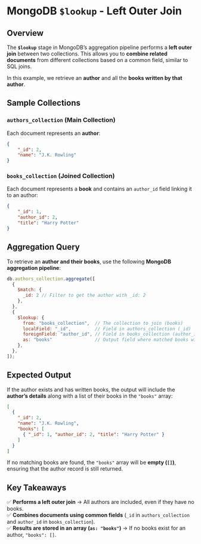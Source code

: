 # MongoDB `$lookup` - Left Outer Join

## Overview
The **`$lookup`** stage in MongoDB’s aggregation pipeline performs a **left outer join** between two collections. This allows you to **combine related documents** from different collections based on a common field, similar to SQL joins.

In this example, we retrieve an **author** and all the **books written by that author**.

## Sample Collections

### **`authors_collection` (Main Collection)**
Each document represents an **author**:
```json
{
    "_id": 2,
    "name": "J.K. Rowling"
}
```

### **`books_collection` (Joined Collection)**
Each document represents a **book** and contains an `author_id` field linking it to an author:
```json
{
    "_id": 1,
    "author_id": 2,
    "title": "Harry Potter"
}
```


## Aggregation Query
To retrieve an **author and their books**, use the following **MongoDB aggregation pipeline**:

```js
db.authors_collection.aggregate([
  {
    $match: {
      _id: 2 // Filter to get the author with _id: 2
    },
  },
  {
    $lookup: {
      from: "books_collection",  // The collection to join (books)
      localField: "_id",         // Field in authors_collection (_id)
      foreignField: "author_id", // Field in books_collection (author_id)
      as: "books"                // Output field where matched books will be stored
    },
  },
]);
```


## Expected Output
If the author exists and has written books, the output will include the **author’s details** along with a list of their books in the `"books"` array:

```json
[
  {
    "_id": 2,
    "name": "J.K. Rowling",
    "books": [
      { "_id": 1, "author_id": 2, "title": "Harry Potter" }
    ]
  }
]
```

If no matching books are found, the `"books"` array will be **empty (`[]`)**, ensuring that the author record is still returned.

## Key Takeaways

✅ **Performs a left outer join** → All authors are included, even if they have no books.  
✅ **Combines documents using common fields** (`_id` in `authors_collection` and `author_id` in `books_collection`).  
✅ **Results are stored in an array (`as: "books"`)** → If no books exist for an author, `"books": []`.  
